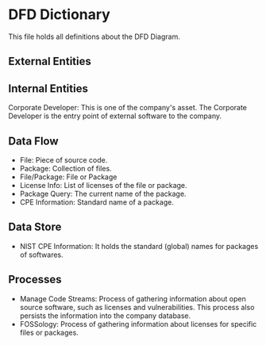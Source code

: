 # DFD Dictionary 

This file holds all definitions about the DFD Diagram.

## External Entities


## Internal Entities
Corporate Developer: This is one of the company's asset. The Corporate Developer is the entry point of external software to the company.

## Data Flow
* File: Piece of source code.
* Package: Collection of files.
* File/Package: File or Package
* License Info: List of licenses of the file or package.
* Package Query: The current name of the package.
* CPE Information: Standard name of a package.

## Data Store
* NIST CPE Information: It holds the standard (global) names for packages of softwares.

## Processes
* Manage Code Streams: Process of gathering information about open source software, such as licenses and vulnerabilities. This process also persists the information into the company database.
* FOSSology: Process of gathering information about licenses for specific files or packages.
